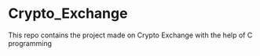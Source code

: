 # Crypto_Exchange
This repo contains the project made on Crypto Exchange with the help of C programming
